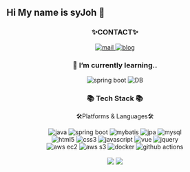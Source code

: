 ## Hi My name is syJoh 👋
<!--
<div align=center>
	<img src="https://capsule-render.vercel.app/api?type=waving&color=auto&height=200&section=header&text=syeej%20Github!&fontSize=70" />	
</div>
-->

<div align=center>
	<h3> ✨CONTACT✨ </h3>
	<a href="mailto:syee2joe@gmail.com">
		<img src="https://img.shields.io/badge/Email-D14836?style=for-the-badge&logo=gmail&logoColor=white" alt="mail">
	</a>
	<a href="https://syeej.tistory.com/">
		<img src="https://img.shields.io/badge/Blog-FF5722?style=for-the-badge&logo=blogger&logoColor=white" alt="blog">
	</a>
	<h3>🌱 I’m currently learning..</h3>
	<img src="https://img.shields.io/badge/Spring%20Boot-6DB33F?style=for-the-badge&logo=spring&logoColor=white" alt="spring boot">
	<img src="https://img.shields.io/badge/Database-4479A1?style=for-the-badge&logo=database&logoColor=white" alt="DB">
</div>

<div align=center>
	<h3>📚 Tech Stack 📚</h3>
	<p> 🛠Platforms & Languages🛠 </p>
</div>
<div align="center">
	<img src="https://img.shields.io/badge/Java-007396?style=for-the-badge&logo=java&logoColor=white" alt="java">
	<img src="https://img.shields.io/badge/Spring%20Boot-6DB33F?style=for-the-badge&logo=spring&logoColor=white" alt="spring boot">
 	<img src="https://img.shields.io/badge/MyBatis-007396?style=for-the-badge&logo=mybatis&logoColor=white" alt="mybatis">
	<img src="https://img.shields.io/badge/JPA-007396?style=for-the-badge&logo=jpa&logoColor=white" alt="jpa">
	<img src="https://img.shields.io/badge/MySQL-4479A1?style=for-the-badge&logo=mysql&logoColor=white" alt="mysql">
	<br/>
	<img src="https://img.shields.io/badge/HTML5-E34F26?style=for-the-badge&logo=html5&logoColor=white" alt="html5">
	<img src="https://img.shields.io/badge/CSS3-1572B6?style=for-the-badge&logo=css3&logoColor=white" alt="css3">
	<img src="https://img.shields.io/badge/JavaScript-F7DF1E?style=for-the-badge&logo=javascript&logoColor=black" alt="javascript">
	<img src="https://img.shields.io/badge/Vue.js-35495E?style=for-the-badge&logo=vue.js&logoColor=4FC08D" alt="vue">
	<img src="https://img.shields.io/badge/jQuery-0769AD?style=for-the-badge&logo=jquery&logoColor=white" alt="jquery">
	<br>
	<img src="https://img.shields.io/badge/AWS%20EC2-FF9900?style=for-the-badge&logo=amazonaws&logoColor=white" alt="aws ec2">
	<img src="https://img.shields.io/badge/AWS%20S3-569A31?style=for-the-badge&logo=amazonaws&logoColor=white" alt="aws s3">
	<img src="https://img.shields.io/badge/Docker-2496ED?style=for-the-badge&logo=docker&logoColor=white" alt="docker">
	<img src="https://img.shields.io/badge/GitHub%20Actions-2088FF?style=for-the-badge&logo=githubactions&logoColor=white" alt="github actions">
</div>
<br>
<!-- Activities -->
<div align="center">
	<img src="https://github-readme-stats.vercel.app/api/top-langs/?username=syeej&layout=compact">
	<img src="https://github-readme-stats.vercel.app/api?username=syeej&show_icons=true">
</div>
